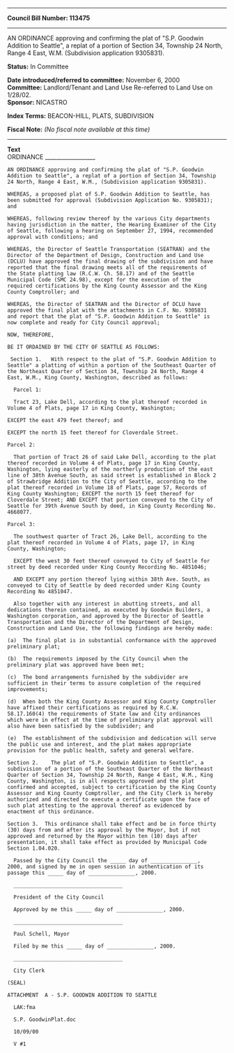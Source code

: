 * * * * *  
  
**Council Bill Number: [](#h0)[](#h2)113475**  
  
* * * * *  
  
AN ORDINANCE approving and confirming the plat of "S.P. Goodwin Addition to Seattle", a replat of a portion of Section 34, Township 24 North, Range 4 East, W.M. (Subdivision application 9305831).  
  
**Status:** In Committee   
  
**Date introduced/referred to committee:** November 6, 2000   
**Committee:** Landlord/Tenant and Land Use Re-referred to Land Use on 1/28/02.   
**Sponsor:** NICASTRO   
  
**Index Terms:** BEACON-HILL, PLATS, SUBDIVISION  
  
**Fiscal Note:** *(No fiscal note available at this time)*  
  
* * * * *  
  
**Text**  
    ORDINANCE __________________  
  
    AN ORDINANCE approving and confirming the plat of "S.P. Goodwin  
    Addition to Seattle", a replat of a portion of Section 34, Township  
    24 North, Range 4 East, W.M., (Subdivision application 9305831).  
  
    WHEREAS, a proposed plat of S.P. Goodwin Addition to Seattle, has  
    been submitted for approval (Subdivision Application No. 9305831);  
    and  
  
    WHEREAS, following review thereof by the various City departments  
    having jurisdiction in the matter, the Hearing Examiner of the City  
    of Seattle, following a hearing on September 27, 1994, recommended  
    approval with conditions; and  
  
    WHEREAS, the Director of Seattle Transportation (SEATRAN) and the  
    Director of the Department of Design, Construction and Land Use  
    (DCLU) have approved the final drawing of the subdivision and have  
    reported that the final drawing meets all of the requirements of  
    the State platting law (R.C.W. Ch. 58.17) and of the Seattle  
    Municipal Code (SMC 24.98), except for the execution of the  
    required certifications by the King County Assessor and the King  
    County Comptroller; and  
  
    WHEREAS, the Director of SEATRAN and the Director of DCLU have  
    approved the final plat with the attachments in C.F. No. 9305831  
    and report that the plat of "S.P. Goodwin Addition to Seattle" is  
    now complete and ready for City Council approval;  
  
    NOW, THEREFORE,  
  
    BE IT ORDAINED BY THE CITY OF SEATTLE AS FOLLOWS:  
  
     Section 1.   With respect to the plat of "S.P. Goodwin Addition to  
    Seattle" a platting of within a portion of the Southeast Quarter of  
    the Northeast Quarter of Section 34, Township 24 North, Range 4  
    East, W.M., King County, Washington, described as follows:  
  
      Parcel 1:  
  
      Tract 23, Lake Dell, according to the plat thereof recorded in  
    Volume 4 of Plats, page 17 in King County, Washington;  
  
    EXCEPT the east 479 feet thereof; and  
  
    EXCEPT the north 15 feet thereof for Cloverdale Street.  
  
    Parcel 2:  
  
      That portion of Tract 26 of said Lake Dell, according to the plat  
    thereof recorded in Volume 4 of Plats, page 17 in King County,  
    Washington, lying easterly of the northerly production of the east  
    line of 38th Avenue South, as said street is established in Block 2  
    of Strawbridge Addition to the City of Seattle, according to the  
    plat thereof recorded in Volume 18 of Plats, page 57, Records of  
    King County Washington; EXCEPT the north 15 feet thereof for  
    Cloverdale Street; AND EXCEPT that portion conveyed to the City of  
    Seattle for 39th Avenue South by deed, in King County Recording No.  
    4668077.  
  
    Parcel 3:  
  
      The southwest quarter of Tract 26, Lake Dell, according to the  
    plat thereof recorded in Volume 4 of Plats, page 17, in King  
    County, Washington;  
  
      EXCEPT the west 30 feet thereof conveyed to City of Seattle for  
    street by deed recorded under King County Recording No. 4851046;  
  
      AND EXCEPT any portion thereof lying within 38th Ave. South, as  
    conveyed to City of Seattle by deed recorded under King County  
    Recording No 4851047.  
  
      Also together with any interest in abutting streets, and all  
    dedications therein contained, as executed by Goodwin Builders, a  
    Washington corporation, and approved by the Director of Seattle  
    Transportation and the Director of the Department of Design,  
    Construction and Land Use, the following findings are hereby made:  
  
    (a)  The final plat is in substantial conformance with the approved  
    preliminary plat;  
  
    (b)  The requirements imposed by the City Council when the  
    preliminary plat was approved have been met;  
  
    (c)  The bond arrangements furnished by the subdivider are  
    sufficient in their terms to assure completion of the required  
    improvements;  
  
    (d)  When both the King County Assessor and King County Comptroller  
    have affixed their certifications as required by R.C.W.  
    58.17.160(4) the requirements of State law and City ordinances  
    which were in effect at the time of preliminary plat approval will  
    also have been satisfied by the subdivider; and  
  
    (e)  The establishment of the subdivision and dedication will serve  
    the public use and interest, and the plat makes appropriate  
    provision for the public health, safety and general welfare.  
  
    Section 2.    The plat of "S.P. Goodwin Addition to Seattle", a  
    subdivision of a portion of the Southeast Quarter of the Northeast  
    Quarter of Section 34, Township 24 North, Range 4 East, W.M., King  
    County, Washington, is in all respects approved and the plat  
    confirmed and accepted, subject to certification by the King County  
    Assessor and King County Comptroller, and the City Clerk is hereby  
    authorized and directed to execute a certificate upon the face of  
    such plat attesting to the approval thereof as evidenced by  
    enactment of this ordinance.  
  
    Section 3.  This ordinance shall take effect and be in force thirty  
    (30) days from and after its approval by the Mayor, but if not  
    approved and returned by the Mayor within ten (10) days after  
    presentation, it shall take effect as provided by Municipal Code  
    Section 1.04.020.  
  
      Passed by the City Council the _____ day of _______________,  
    2000, and signed by me in open session in authentication of its  
    passage this _____ day of _______________, 2000.  
  
      ___________________________________  
  
      President of the City Council  
  
      Approved by me this _____ day of _______________, 2000.  
  
      ___________________________________  
  
      Paul Schell, Mayor  
  
      Filed by me this _____ day of _______________, 2000.  
  
      ___________________________________  
  
      City Clerk  
  
    (SEAL)  
  
    ATTACHMENT  A - S.P. GOODWIN ADDITION TO SEATTLE  
  
      LAK:fma  
  
      S.P. GoodwinPlat.doc  
  
      10/09/00  
  
      V #1  
